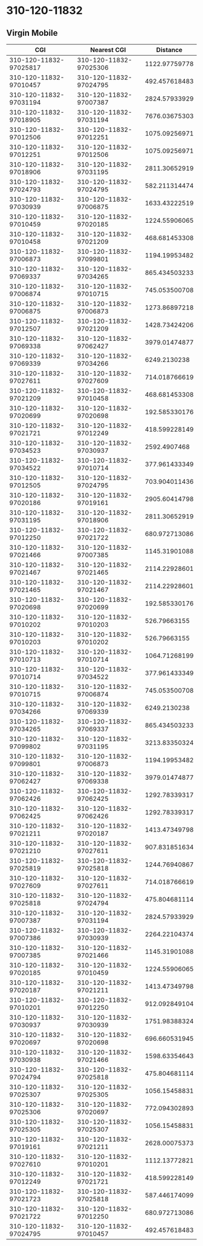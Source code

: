 # 310-120-11832
## Virgin Mobile


| CGI | Nearest CGI | Distance |
|-----|-------------|----------|
| 310-120-11832-97025817 | 310-120-11832-97025306 | 1122.97759778 |
| 310-120-11832-97010457 | 310-120-11832-97024795 | 492.457618483 |
| 310-120-11832-97031194 | 310-120-11832-97007387 | 2824.57933929 |
| 310-120-11832-97018905 | 310-120-11832-97031194 | 7676.03675303 |
| 310-120-11832-97012506 | 310-120-11832-97012251 | 1075.09256971 |
| 310-120-11832-97012251 | 310-120-11832-97012506 | 1075.09256971 |
| 310-120-11832-97018906 | 310-120-11832-97031195 | 2811.30652919 |
| 310-120-11832-97024793 | 310-120-11832-97024795 | 582.211314474 |
| 310-120-11832-97030939 | 310-120-11832-97006875 | 1633.43222519 |
| 310-120-11832-97010459 | 310-120-11832-97020185 | 1224.55906065 |
| 310-120-11832-97010458 | 310-120-11832-97021209 | 468.681453308 |
| 310-120-11832-97006873 | 310-120-11832-97099801 | 1194.19953482 |
| 310-120-11832-97069337 | 310-120-11832-97034265 | 865.434503233 |
| 310-120-11832-97006874 | 310-120-11832-97010715 | 745.053500708 |
| 310-120-11832-97006875 | 310-120-11832-97006873 | 1273.86897218 |
| 310-120-11832-97012507 | 310-120-11832-97021209 | 1428.73424206 |
| 310-120-11832-97069338 | 310-120-11832-97062427 | 3979.01474877 |
| 310-120-11832-97069339 | 310-120-11832-97034266 | 6249.2130238 |
| 310-120-11832-97027611 | 310-120-11832-97027609 | 714.018766619 |
| 310-120-11832-97021209 | 310-120-11832-97010458 | 468.681453308 |
| 310-120-11832-97020699 | 310-120-11832-97020698 | 192.585330176 |
| 310-120-11832-97021721 | 310-120-11832-97012249 | 418.599228149 |
| 310-120-11832-97034523 | 310-120-11832-97030937 | 2592.4907468 |
| 310-120-11832-97034522 | 310-120-11832-97010714 | 377.961433349 |
| 310-120-11832-97012505 | 310-120-11832-97024795 | 703.904011436 |
| 310-120-11832-97020186 | 310-120-11832-97019161 | 2905.60414798 |
| 310-120-11832-97031195 | 310-120-11832-97018906 | 2811.30652919 |
| 310-120-11832-97012250 | 310-120-11832-97021722 | 680.972713086 |
| 310-120-11832-97021466 | 310-120-11832-97007385 | 1145.31901088 |
| 310-120-11832-97021467 | 310-120-11832-97021465 | 2114.22928601 |
| 310-120-11832-97021465 | 310-120-11832-97021467 | 2114.22928601 |
| 310-120-11832-97020698 | 310-120-11832-97020699 | 192.585330176 |
| 310-120-11832-97010202 | 310-120-11832-97010203 | 526.79663155 |
| 310-120-11832-97010203 | 310-120-11832-97010202 | 526.79663155 |
| 310-120-11832-97010713 | 310-120-11832-97010714 | 1064.71268199 |
| 310-120-11832-97010714 | 310-120-11832-97034522 | 377.961433349 |
| 310-120-11832-97010715 | 310-120-11832-97006874 | 745.053500708 |
| 310-120-11832-97034266 | 310-120-11832-97069339 | 6249.2130238 |
| 310-120-11832-97034265 | 310-120-11832-97069337 | 865.434503233 |
| 310-120-11832-97099802 | 310-120-11832-97031195 | 3213.83350324 |
| 310-120-11832-97099801 | 310-120-11832-97006873 | 1194.19953482 |
| 310-120-11832-97062427 | 310-120-11832-97069338 | 3979.01474877 |
| 310-120-11832-97062426 | 310-120-11832-97062425 | 1292.78339317 |
| 310-120-11832-97062425 | 310-120-11832-97062426 | 1292.78339317 |
| 310-120-11832-97021211 | 310-120-11832-97020187 | 1413.47349798 |
| 310-120-11832-97021210 | 310-120-11832-97027611 | 907.831851634 |
| 310-120-11832-97025819 | 310-120-11832-97025818 | 1244.76940867 |
| 310-120-11832-97027609 | 310-120-11832-97027611 | 714.018766619 |
| 310-120-11832-97025818 | 310-120-11832-97024794 | 475.804681114 |
| 310-120-11832-97007387 | 310-120-11832-97031194 | 2824.57933929 |
| 310-120-11832-97007386 | 310-120-11832-97030939 | 2264.22104374 |
| 310-120-11832-97007385 | 310-120-11832-97021466 | 1145.31901088 |
| 310-120-11832-97020185 | 310-120-11832-97010459 | 1224.55906065 |
| 310-120-11832-97020187 | 310-120-11832-97021211 | 1413.47349798 |
| 310-120-11832-97010201 | 310-120-11832-97012250 | 912.092849104 |
| 310-120-11832-97030937 | 310-120-11832-97030939 | 1751.98388324 |
| 310-120-11832-97020697 | 310-120-11832-97020698 | 696.660531945 |
| 310-120-11832-97030938 | 310-120-11832-97021466 | 1598.63354643 |
| 310-120-11832-97024794 | 310-120-11832-97025818 | 475.804681114 |
| 310-120-11832-97025307 | 310-120-11832-97025305 | 1056.15458831 |
| 310-120-11832-97025306 | 310-120-11832-97020697 | 772.094302893 |
| 310-120-11832-97025305 | 310-120-11832-97025307 | 1056.15458831 |
| 310-120-11832-97019161 | 310-120-11832-97021211 | 2628.00075373 |
| 310-120-11832-97027610 | 310-120-11832-97010201 | 1112.13772821 |
| 310-120-11832-97012249 | 310-120-11832-97021721 | 418.599228149 |
| 310-120-11832-97021723 | 310-120-11832-97025818 | 587.446174099 |
| 310-120-11832-97021722 | 310-120-11832-97012250 | 680.972713086 |
| 310-120-11832-97024795 | 310-120-11832-97010457 | 492.457618483 |
